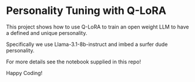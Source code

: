 # Personality Tuning with Q-LoRA

This project shows how to use Q-LoRA to train an open weight LLM to have a defined and unique personality. 

Specifically we use Llama-3.1-8b-instruct and imbed a surfer dude personality. 

For more details see the notebook supplied in this repo!

Happy Coding! 